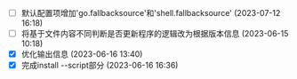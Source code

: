 - [ ] 默认配置项增加'go.fallbacksource'和'shell.fallbacksource' (2023-07-12 16:18)
- [ ] 将基于文件内容不同判断是否更新程序的逻辑改为根据版本信息 (2023-06-15 10:18)
- [X] 优化输出信息 (2023-06-16 13:40)
- [X] 完成install --script部分 (2023-06-16 16:36)
